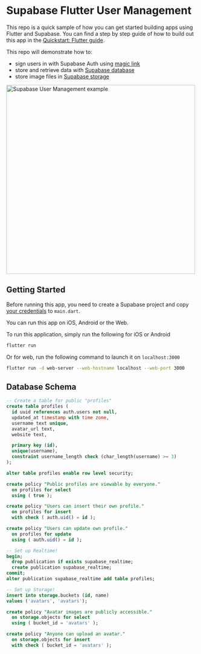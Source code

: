 # Supabase Flutter User Management

This repo is a quick sample of how you can get started building apps using Flutter and Supabase. You can find a step by step guide of how to build out this app in the [Quickstart: Flutter  guide](https://supabase.io/docs/guides/with-flutter). 

This repo will demonstrate how to:
- sign users in with Supabase Auth using [magic link](https://supabase.io/docs/reference/dart/auth-signin#sign-in-with-magic-link)
- store and retrieve data with [Supabase database](https://supabase.io/docs/guides/database)
- store image files in [Supabase storage](https://supabase.io/docs/guides/storage)

<img height="500px" src="https://supabase.io/img/supabase-flutter-demo.png" alt="Supabase User Management example" />

## Getting Started

Before running this app, you need to create a Supabase project and copy [your credentials](https://supabase.io/docs/guides/with-flutter#get-the-api-keys) to `main.dart`. 

You can run this app on iOS, Android or the Web. 

To run this application, simply run the following for iOS or Android
```bash
flutter run
```

Or for web, run the following command to launch it on `localhost:3000`
```bash
flutter run -d web-server --web-hostname localhost --web-port 3000
```

## Database Schema

```sql
-- Create a table for public "profiles"
create table profiles (
  id uuid references auth.users not null,
  updated_at timestamp with time zone,
  username text unique,
  avatar_url text,
  website text,

  primary key (id),
  unique(username),
  constraint username_length check (char_length(username) >= 3)
);

alter table profiles enable row level security;

create policy "Public profiles are viewable by everyone."
  on profiles for select
  using ( true );

create policy "Users can insert their own profile."
  on profiles for insert
  with check ( auth.uid() = id );

create policy "Users can update own profile."
  on profiles for update
  using ( auth.uid() = id );

-- Set up Realtime!
begin;
  drop publication if exists supabase_realtime;
  create publication supabase_realtime;
commit;
alter publication supabase_realtime add table profiles;

-- Set up Storage!
insert into storage.buckets (id, name)
values ('avatars', 'avatars');

create policy "Avatar images are publicly accessible."
  on storage.objects for select
  using ( bucket_id = 'avatars' );

create policy "Anyone can upload an avatar."
  on storage.objects for insert
  with check ( bucket_id = 'avatars' );
```